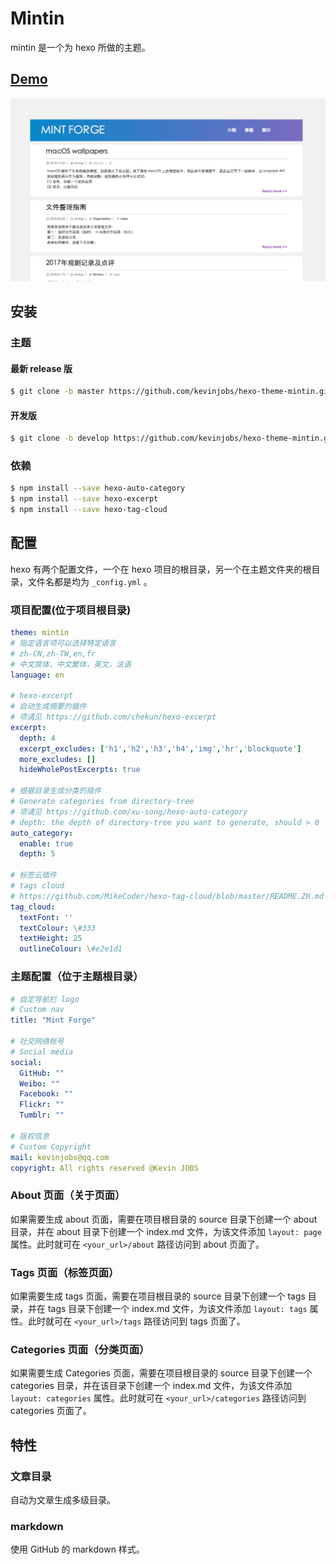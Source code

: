 # Mintin

mintin 是一个为 hexo 所做的主题。

## [Demo](https://kevinjobs.github.io/)

![mintin](mintin-preview.png)

## 安装

### 主题

#### 最新 release 版

```bash
$ git clone -b master https://github.com/kevinjobs/hexo-theme-mintin.git themes/mintin
```

#### 开发版

```bash
$ git clone -b develop https://github.com/kevinjobs/hexo-theme-mintin.git themes/mintin
```

### 依赖

```bash
$ npm install --save hexo-auto-category
$ npm install --save hexo-excerpt
$ npm install --save hexo-tag-cloud
```

## 配置

hexo 有两个配置文件，一个在 hexo 项目的根目录，另一个在主题文件夹的根目录，文件名都是均为 `_config.yml` 。

### 项目配置(位于项目根目录)

```yaml
theme: mintin
# 指定语言项可以选择特定语言
# zh-CN,zh-TW,en,fr
# 中文简体，中文繁体，英文，法语
language: en

# hexo-excerpt
# 自动生成摘要的插件
# 项请见 https://github.com/chekun/hexo-excerpt
excerpt:
  depth: 4
  excerpt_excludes: ['h1','h2','h3','h4','img','hr','blockquote']
  more_excludes: []
  hideWholePostExcerpts: true
 
# 根据目录生成分类的插件 
# Generate categories from directory-tree
# 项请见 https://github.com/xu-song/hexo-auto-category
# depth: the depth of directory-tree you want to generate, should > 0
auto_category:
  enable: true
  depth: 5
  
# 标签云插件
# tags cloud
# https://github.com/MikeCoder/hexo-tag-cloud/blob/master/README.ZH.md
tag_cloud:
  textFont: ''
  textColour: \#333
  textHeight: 25
  outlineColour: \#e2e1d1
```

### 主题配置（位于主题根目录）

```yaml
# 自定导航栏 logo
# Custom nav
title: "Mint Forge"

# 社交网络帐号
# Social media
social:
  GitHub: ""
  Weibo: ""
  Facebook: ""
  Flickr: ""
  Tumblr: ""

# 版权信息
# Custom Copyright
mail: kevinjobs@qq.com
copyright: All rights reserved @Kevin JOBS

```

### About 页面（关于页面）

如果需要生成 about 页面，需要在项目根目录的 source 目录下创建一个 about 目录，并在 about 目录下创建一个 index.md 文件，为该文件添加 `layout: page` 属性。此时就可在 `<your_url>/about` 路径访问到 about 页面了。

### Tags 页面（标签页面）

如果需要生成 tags 页面，需要在项目根目录的 source 目录下创建一个 tags 目录，并在 tags 目录下创建一个 index.md 文件，为该文件添加 `layout: tags` 属性。此时就可在 `<your_url>/tags` 路径访问到 tags 页面了。

### Categories 页面（分类页面）

如果需要生成 Categories 页面，需要在项目根目录的 source 目录下创建一个 categories 目录，并在该目录下创建一个 index.md 文件，为该文件添加 `layout: categories` 属性。此时就可在 `<your_url>/categories` 路径访问到 categories 页面了。

## 特性

### 文章目录

自动为文章生成多级目录。

### markdown

使用 GitHub 的 markdown 样式。
